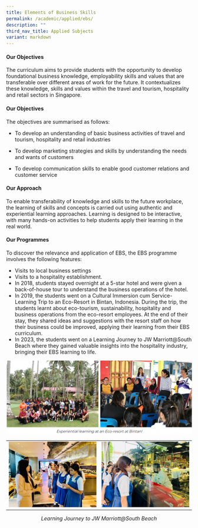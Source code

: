 ```yaml
---
title: Elements of Business Skills
permalink: /academic/applied/ebs/
description: ""
third_nav_title: Applied Subjects
variant: markdown
---
```

<style type="text/css">
figcaption 
{
text-align:center;
font-style: italic;
}
</style>

#### **Our Objectives**


The curriculum aims to provide students with the opportunity to develop foundational business knowledge, employability skills and values that are transferable over different areas of work for the future. It contextualizes these knowledge, skills and values within the travel and tourism, hospitality and retail sectors in Singapore.  

  

#### **Our Objectives**


The objectives are summarised as follows:

*   To develop an understanding of basic business activities of travel and tourism, hospitality and retail industries  
    
*   To develop marketing strategies and skills by understanding the needs and wants of customers  
    
*   To develop communication skills to enable good customer relations and customer service  
    

#### **Our Approach**


To enable transferability of knowledge and skills to the future workplace, the learning of skills and concepts is carried out using authentic and experiential learning approaches. Learning is designed to be interactive, with many hands-on activities to help students apply their learning in the real world.  

#### **Our Programmes**


To discover the relevance and application of EBS, the EBS programme involves the following features:  
*   Visits to local business settings
*   Visits to a hospitality establishment.
*   In 2018, students stayed overnight at a 5-star hotel and were given a back-of-house tour to understand the business operations of the hotel.
*   In 2019, the students went on a Cultural Immersion cum Service-Learning Trip to an Eco-Resort in Bintan, Indonesia. During the trip, the students learnt about eco-tourism, sustainability, hospitality and business operations from the eco-resort employees. At the end of their stay, they shared ideas and suggestions with the resort staff on how their business could be improved, applying their learning from their EBS curriculum.
*   In 2023, the students went on a Learning Journey to JW Marriott@South Beach where they gained valuable insights into the hospitality industry, bringing their EBS learning to life.
    
![](/images/Curriculum/Elements%20of%20Business%20Skills/E1.png)

|||
|-|-|
|![](/images/Curriculum/Elements%20of%20Business%20Skills/EBS_1.jpeg)|![](/images/Curriculum/Elements%20of%20Business%20Skills/ebs2.jpeg)|

<figcaption>Learning Journey to JW Marriott@South Beach
	</figcaption>